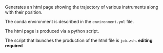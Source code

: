
Generates an html page showing the trajectory of various instruments along with their position.

The conda environment is described in the `environment.yml` file.

The html page is produced via a python script.

The script that launches the production of the html file is `job.zsh`. **editing required**

